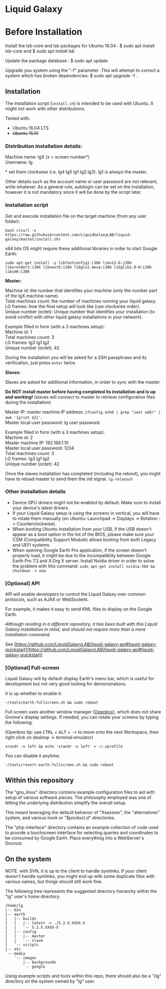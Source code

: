 # Liquid Galaxy

# Before Installation

Install the lsb-core and lsb packages for Ubuntu 16.04 : $ sudo apt install lsb-core and $ sudo apt install lsb

Update the package database : $ sudo apt update

Upgrade you system using the "-f" parameter .This will attempt to correct a system which has broken dependencies:
$ sudo apt upgrade -f . 

## Installation

The installation script (`install.sh`) is intended to be used with Ubuntu. It might not work
with other distributions.

Tested with:

- Ubuntu 16.04 LTS
- <strike>Ubuntu 15.10</strike>

### Distribution installation details:

Machine name: lgX (x = screen number*)<br>
Username: lg

\* set them clockwise (i.e. lg4 lg5 lg1 lg2 lg3). lg1 is always the master.

Other details such as the account name or user password are not relevant, write whatever. As a general rule, autologin can be set on the installation, however it is not mandatory since it will be done by the script later.

### Installation script

Get and execute installation file on the target machine (from any user folder):

`bash <(curl -s https://raw.githubusercontent.com/LiquidGalaxyLAB/liquid-galaxy/master/install.sh)`

x64 bits OS might require these additional libraries in order to start Google Earth:

`sudo apt-get install -y libfontconfig1:i386 libx11-6:i386​ libxrender1:i386 libxext6:i386 libglu1-mesa:i386 libglib2.0-0:i386 libsm6:i386`

**Master:**

Machine id: the number that identifies your machine (only the number part of the lgX machine name).<br>
Total machines count: the number of machines running your liquid galaxy.<br>
LG frames: how the final setup will look like (use clockwise order).<br>
Unique number (octet): Unique number that identifies your installation (to avoid conflict with other liquid galaxy installations in your network).

Example filled in form (with a 3 machines setup):<br>
Machine id: 1<br>
Total machines count: 3<br>
LG frames: lg3 lg1 lg2<br>
Unique number (octet): 42

During the installation you will be asked for a SSH passphrase and its verification, just press `enter` twice.

**Slaves:**

Slaves are asked for additional information, in order to sync with the master.

<b>Do NOT install master before having completed its installation and is up and working!</b> (slaves will connect to master to retrieve configuration files during the installation)

Master IP: master machine IP address: `ifconfig eth0 | grep "inet addr" | awk '{print $2}'`.<br>
Master local user password: lg user password.

Example filled in form (with a 3 machines setup):<br>
Machine id: 2<br>
Master machine IP: 192.168.1.10<br>
Master local user password: 1234<br>
Total machines count: 3<br>
LG frames: lg3 lg1 lg2<br>
Unique number (octet): 42

Once the slaves installation has completed (including the reboot), you might have to reload master to send them the init signal. `lg-relaunch`

### Other installation details

- Device GPU drivers might not be enabled by default. Make sure to install your device's latest drivers.
- If your Liquid Galaxy setup is using the screens in vertical, you will have to rotate them manually (on Ubuntu: Launchpad -> Displays -> Rotation -> Counterclockwise).
- When booting Ubuntu Installation from your USB, if the USB doesn't appear as a boot option in the list of the BIOS, please make sure your CSM (Compatibility Support Module) allows booting from both Legacy and UEFI systems.
- When opening Google Earth Pro application, if the screen doesn't properly load, it might be due to the incompatiblity between Google Earth Pro 7.3 and X.Org X server. Install Nvidia driver in order to solve the problem with this command:
`sudo apt-get install nvidia-384 && shutdown -r now`

### [Optional] API

API will enable developers to control the Liquid Galaxy over common protocols, such as AJAX or WebSockets.

For example, it makes it easy to send KML files to display on the Google Earth.

*Although residing in a different repository, it has been built with this Liquid Galaxy installation in mind, and should not require more than a mere installation command.*

See [https://github.com/LiquidGalaxyLAB/liquid-galaxy-api#liquid-galaxy-quickstart](https://github.com/LiquidGalaxyLAB/liquid-galaxy-api#liquid-galaxy-quickstart)

### [Optional] Full-screen

Liquid Galaxy will by default display Earth's menu bar, which is useful for development but not very good looking for demonstrations.

It is up whether to enable it:

`~/tools/earth-fullscreen.sh && sudo reboot`

Full screen uses another window manager ([Openbox](http://openbox.org/wiki/Main_Page)), which does not share Gnome's display settings. If needed, you can rotate your screens by typing the following:

(Openbox tip: use <kbd>CTRL</kbd> + <kbd>ALT</kbd> + <kbd>-></kbd> to move onto the next Workspace, then right click on desktop -> terminal emulator)

`xrandr -o left && echo 'xrandr -o left' > ~/.xprofile`

You can disable it anytime:

`~/tools/revert-earth-fullscreen.sh && sudo reboot`


## Within this repository

The "gnu_linux" directory contains example configuration files to aid
with setup of various software pieces. The philosophy employed was
one of letting the underlying distribution simplify the overall setup.

This meant leveraging the default behavior of "Xsession", the 
"alternatives" system, and various hook or "$product.d" directories.

The "php-interface" directory contains an example collection of code
used to provide a touchscreen interface for selecting queries and coordinates
to be consumed by Google Earth. Place everything into a WebServer's Docroot.

## On the system

NOTE: with SVN, it is up to the client to handle symlinks. If your client
doesn't handle symlinks, you might end up with some duplicate files with
various names, but things should still work fine.

The following tree represents the suggested directory hierarchy 
within the "lg" user's home directory:

```
/home/lg
|-- bin
|-- earth
|   |-- builds
|   |   |-- latest -> ./5.2.X.XXXX-X
|   |   `-- 5.2.X.XXXX-X
|   |-- config
|   |   |-- master
|   |   `-- slave
|   `-- scripts
|-- etc
`-- media
    `-- images
        |-- backgrounds
        `-- google
```

Using example scripts and tools within this repo, there should also be a "/lg"
directory on the system owned by "lg" user.
